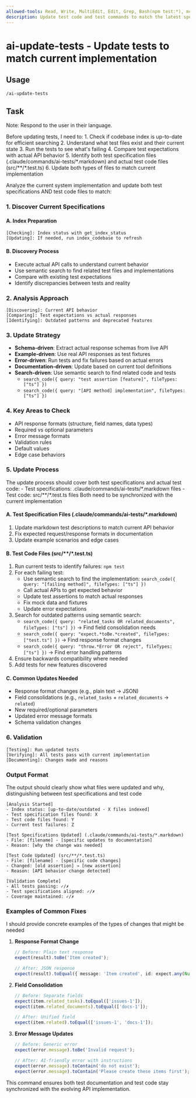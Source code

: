```yaml
---
allowed-tools: Read, Write, MultiEdit, Edit, Grep, Bash(npm test:*), mcp__shirokuma-knowledge-base__get_types, mcp__shirokuma-knowledge-base__get_item_detail, mcp__shirokuma-knowledge-base__get_items, mcp__shirokuma-knowledge-base__index_codebase, mcp__shirokuma-knowledge-base__search_code, mcp__shirokuma-knowledge-base__get_index_status
description: Update test code and test commands to match the latest specifications
---
```


# ai-update-tests - Update tests to match current implementation

## Usage
```
/ai-update-tests
```

## Task

Note: Respond to the user in their language.

<ultrathink>
Before updating tests, I need to:
1. Check if codebase index is up-to-date for efficient searching
2. Understand what test files exist and their current state
3. Run the tests to see what's failing
4. Compare test expectations with actual API behavior
5. Identify both test specification files (.claude/commands/ai-tests/*.markdown) and actual test code files (src/**/*.test.ts)
6. Update both types of files to match current implementation
</ultrathink>

Analyze the current system implementation and update both test specifications AND test code files to match:

### 1. Discover Current Specifications

#### A. Index Preparation
```
[Checking]: Index status with get_index_status
[Updating]: If needed, run index_codebase to refresh
```

#### B. Discovery Process
- Execute actual API calls to understand current behavior
- Use semantic search to find related test files and implementations
- Compare with existing test expectations
- Identify discrepancies between tests and reality

### 2. Analysis Approach
```
[Discovering]: Current API behavior
[Comparing]: Test expectations vs actual responses
[Identifying]: Outdated patterns and deprecated features
```

### 3. Update Strategy
- **Schema-driven**: Extract actual response schemas from live API
- **Example-driven**: Use real API responses as test fixtures
- **Error-driven**: Run tests and fix failures based on actual errors
- **Documentation-driven**: Update based on current tool definitions
- **Search-driven**: Use semantic search to find related code and tests
  - `search_code({ query: "test assertion [feature]", fileTypes: ["ts"] })`
  - `search_code({ query: "[API method] implementation", fileTypes: ["ts"] })`

### 4. Key Areas to Check
- API response formats (structure, field names, data types)
- Required vs optional parameters
- Error message formats
- Validation rules
- Default values
- Edge case behaviors

### 5. Update Process

<ultrathink>
The update process should cover both test specifications and actual test code:
- Test specifications: .claude/commands/ai-tests/*.markdown files
- Test code: src/**/*.test.ts files
Both need to be synchronized with the current implementation
</ultrathink>

#### A. Test Specification Files (.claude/commands/ai-tests/*.markdown)
1. Update markdown test descriptions to match current API behavior
2. Fix expected request/response formats in documentation
3. Update example scenarios and edge cases

#### B. Test Code Files (src/**/*.test.ts)
1. Run current tests to identify failures: `npm test`
2. For each failing test:
   - Use semantic search to find the implementation: `search_code({ query: "[failing method]", fileTypes: ["ts"] })`
   - Call actual APIs to get expected behavior
   - Update test assertions to match actual responses
   - Fix mock data and fixtures
   - Update error expectations
3. Search for outdated patterns using semantic search:
   - `search_code({ query: "related_tasks OR related_documents", fileTypes: ["ts"] })` → Find field consolidation needs
   - `search_code({ query: "expect.*toBe.*created", fileTypes: ["test.ts"] })` → Find response format changes
   - `search_code({ query: "throw.*Error OR reject", fileTypes: ["ts"] })` → Find error handling patterns
4. Ensure backwards compatibility where needed
5. Add tests for new features discovered

#### C. Common Updates Needed
- Response format changes (e.g., plain text → JSON)
- Field consolidations (e.g., `related_tasks` + `related_documents` → `related`)
- New required/optional parameters
- Updated error message formats
- Schema validation changes

### 6. Validation
```
[Testing]: Run updated tests
[Verifying]: All tests pass with current implementation
[Documenting]: Changes made and reasons
```

### Output Format

<ultrathink>
The output should clearly show what files were updated and why, distinguishing between test specifications and test code
</ultrathink>

```
[Analysis Started]
- Index status: [up-to-date/outdated - X files indexed]
- Test specification files found: X
- Test code files found: Y
- Current test failures: Z

[Test Specifications Updated] (.claude/commands/ai-tests/*.markdown)
- File: [filename] - [specific updates to documentation]
- Reason: [why the change was needed]

[Test Code Updated] (src/**/*.test.ts)
- File: [filename] - [specific code changes]
- Changed: [old assertion] → [new assertion]
- Reason: [API behavior change detected]

[Validation Complete]
- All tests passing: ✓/✗
- Test specifications aligned: ✓/✗
- Coverage maintained: ✓/✗
```

### Examples of Common Fixes

<ultrathink>
I should provide concrete examples of the types of changes that might be needed
</ultrathink>

1. **Response Format Change**
   ```typescript
   // Before: Plain text response
   expect(result).toBe('Item created');
   
   // After: JSON response
   expect(result).toEqual({ message: 'Item created', id: expect.any(Number) });
   ```

2. **Field Consolidation**
   ```typescript
   // Before: Separate fields
   expect(item.related_tasks).toEqual(['issues-1']);
   expect(item.related_documents).toEqual(['docs-1']);
   
   // After: Unified field
   expect(item.related).toEqual(['issues-1', 'docs-1']);
   ```

3. **Error Message Updates**
   ```typescript
   // Before: Generic error
   expect(error.message).toBe('Invalid request');
   
   // After: AI-friendly error with instructions
   expect(error.message).toContain('do not exist');
   expect(error.message).toContain('Please create these items first');
   ```

This command ensures both test documentation and test code stay synchronized with the evolving API implementation.